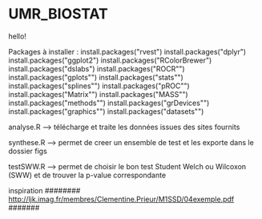# UMR_BIOSTAT
hello! 

Packages à installer : 
install.packages("rvest")
install.packages("dplyr")
install.packages("ggplot2")
install.packages("RColorBrewer")
install.packages("dslabs")
install.packages("ROCR"")
install.packages("gplots"")
install.packages("stats"")
install.packages("splines"")
install.packages("pROC"")
install.packages("Matrix"")
install.packages("MASS"")
install.packages("methods"")
install.packages("grDevices"")
install.packages("graphics"")
install.packages("datasets"")


analyse.R
--> télécharge et traite les données issues des sites fournits

synthese.R 
--> permet de creer un ensemble de test et les exporte dans le dossier figs 

testSWW.R
--> permet de choisir le bon test Student Welch ou Wilcoxon (SWW) et de trouver la p-value correspondante

inspiration ######## http://ljk.imag.fr/membres/Clementine.Prieur/M1SSD/04exemple.pdf #######

